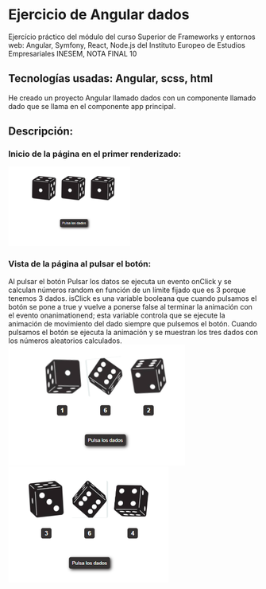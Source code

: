 # Ejercicio de Angular dados
Ejercício práctico del módulo del curso Superior de Frameworks y entornos web: Angular, Symfony, React, Node.js del Instituto Europeo de Estudios Empresariales INESEM, NOTA FINAL 10
## Tecnologías usadas: Angular, scss, html
He creado un proyecto Angular llamado dados con un componente llamado dado que se llama en el componente app principal.
## Descripción: 
### Inicio de la página en el primer renderizado: 
![Alt text](image-2.png)
### Vista de la página al pulsar el botón:
Al pulsar el botón Pulsar los datos se ejecuta un evento onClick y se calculan números random en función de un límite fijado que es 3 porque tenemos 3 dados. isClick es una variable booleana que cuando pulsamos el botón se pone a true y vuelve a ponerse false al terminar la animación con el evento onanimationend; esta variable controla que se ejecute la animación de movimiento del dado siempre que pulsemos el botón.
Cuando pulsamos el botón se ejecuta la animación y se muestran los tres dados con los números aleatorios calculados.
![Alt text](image.png)
![Alt text](image-1.png)


